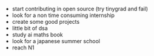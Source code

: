 - start contributing in open source (try tinygrad and fail)
- look for a non time consuming internship
- create some good projects
- little bit of dsa
- study ai maths book
- look for a japanese summer school
- reach N1